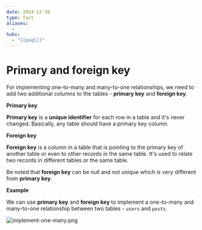 ```yaml
---
date: 2024-12-30
type: fact
aliases:
  -
hubs:
  - "[[psql]]"
---
```


# Primary and foreign key

For implementing one-to-many and many-to-one relationships, we need to add two additional columns to the tables - **primary key** and **foreign key**.


**Primary key**

**Primary key** is a **unique identifier** for each row in a table and it's never changed. Basically, any table should have a primary key column.


**Foreign key**

**Foreign key** is a column in a table that is pointing to the primary key of another table or even to other records in the same table. It's used to relate two records in different tables or the same table.

Be noted that **foreign key** can be null and not unique which is very different from **primary key**.



**Example**

We can use **primary key** and **foreign key** to implement a one-to-many and many-to-one relationship between two tables - `users` and `posts`.

![implement-one-many.png](../assets/imgs/implement-one-many.png)




